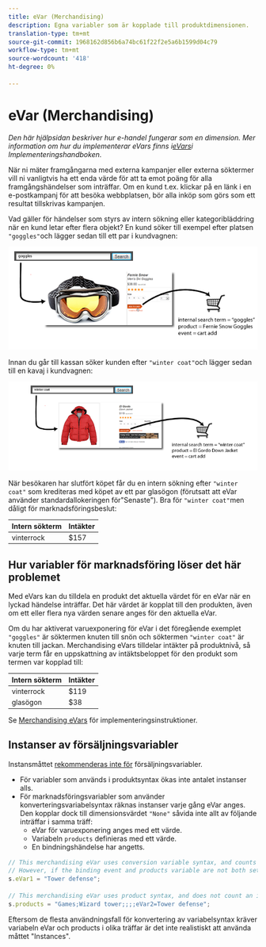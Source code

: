 ```yaml
---
title: eVar (Merchandising)
description: Egna variabler som är kopplade till produktdimensionen.
translation-type: tm+mt
source-git-commit: 1968162d856b6a74bc61f22f2e5a6b1599d04c79
workflow-type: tm+mt
source-wordcount: '418'
ht-degree: 0%

---
```



# eVar (Merchandising)

*Den här hjälpsidan beskriver hur e-handel fungerar som en dimension. Mer information om hur du implementerar eVars finns i[eVars](/help/implement/vars/page-vars/evar.md)i Implementeringshandboken.*

När ni mäter framgångarna med externa kampanjer eller externa söktermer vill ni vanligtvis ha ett enda värde för att ta emot poäng för alla framgångshändelser som inträffar. Om en kund t.ex. klickar på en länk i en e-postkampanj för att besöka webbplatsen, bör alla inköp som görs som ett resultat tillskrivas kampanjen.

Vad gäller för händelser som styrs av intern sökning eller kategoribläddring när en kund letar efter flera objekt? En kund söker till exempel efter platsen `"goggles"`och lägger sedan till ett par i kundvagnen:

![Exempel på växlar](assets/merch-example-goggles.png)

Innan du går till kassan söker kunden efter `"winter coat"`och lägger sedan till en kavaj i kundvagnen:

![Exempel på Coat](assets/merch-example-coat.png)

När besökaren har slutfört köpet får du en intern sökning efter `"winter coat"` som krediteras med köpet av ett par glasögon (förutsatt att eVar använder standardallokeringen för&quot;Senaste&quot;). Bra för `"winter coat"`men dåligt för marknadsföringsbeslut:

| Intern sökterm | Intäkter |
|---|---|
| vinterrock | $157 |

## Hur variabler för marknadsföring löser det här problemet

Med eVars kan du tilldela en produkt det aktuella värdet för en eVar när en lyckad händelse inträffar. Det här värdet är kopplat till den produkten, även om ett eller flera nya värden senare anges för den aktuella eVar.

Om du har aktiverat varuexponering för eVar i det föregående exemplet `"goggles"` är söktermen knuten till snön och söktermen `"winter coat"` är knuten till jackan. Merchandising eVars tilldelar intäkter på produktnivå, så varje term får en uppskattning av intäktsbeloppet för den produkt som termen var kopplad till:

| Intern sökterm | Intäkter |
|---|---|
| vinterrock | $119 |
| glasögon | $38 |

Se [Merchandising eVars](/help/implement/vars/page-vars/evar-merchandising.md) för implementeringsinstruktioner.

## Instanser av försäljningsvariabler

Instansmåttet [rekommenderas inte för](../metrics/instances.md) försäljningsvariabler.

* För variabler som används i produktsyntax ökas inte antalet instanser alls.
* För marknadsföringsvariabler som använder konverteringsvariabelsyntax räknas instanser varje gång eVar anges. Den kopplar dock till dimensionsvärdet `"None"` såvida inte allt av följande inträffar i samma träff:
   * eVar för varuexponering anges med ett värde.
   * Variabeln `products` definieras med ett värde.
   * En bindningshändelse har angetts.

```js
// This merchandising eVar uses conversion variable syntax, and counts an instance.
// However, if the binding event and products variable are not both set, the instance attributes to "None".
s.eVar1 = "Tower defense";

// This merchandising eVar uses product syntax, and does not count an instance.
s.products = "Games;Wizard tower;;;;eVar2=Tower defense";
```

Eftersom de flesta användningsfall för konvertering av variabelsyntax kräver variabeln eVar och products i olika träffar är det inte realistiskt att använda måttet &quot;Instances&quot;.
